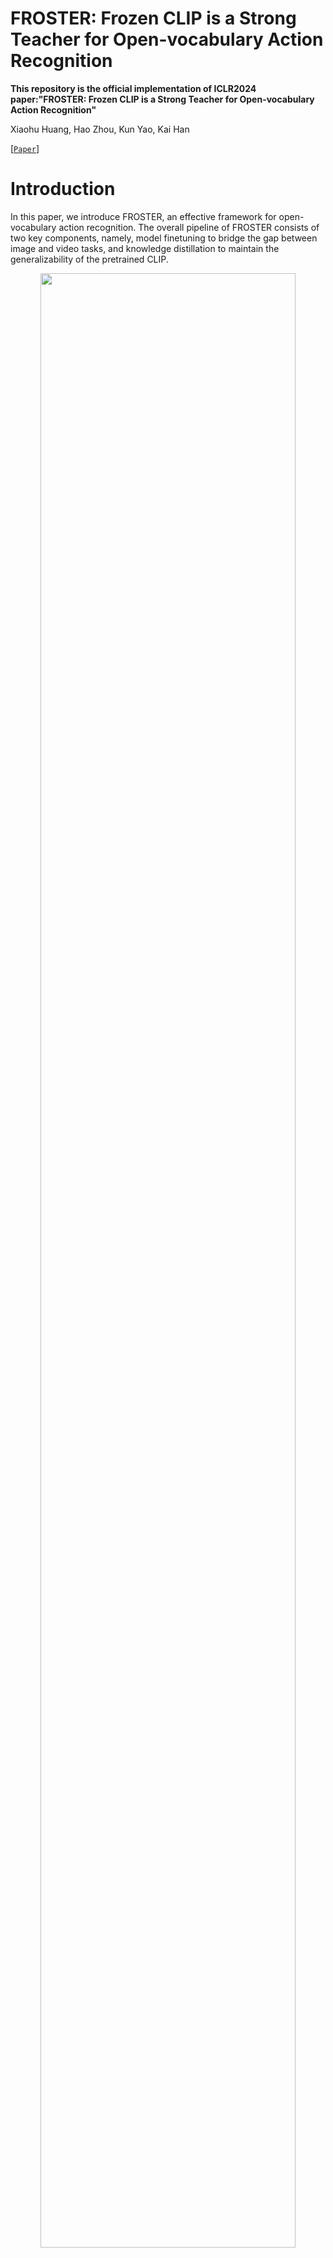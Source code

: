 # FROSTER: Frozen CLIP is a Strong Teacher for Open-vocabulary Action Recognition

**This repository is the official implementation of ICLR2024 paper:"FROSTER: Frozen CLIP is a Strong Teacher for Open-vocabulary Action Recognition"**

Xiaohu Huang, Hao Zhou, Kun Yao, Kai Han

 [[`Paper`]](https://openreview.net/pdf?id=zYXFMeHRtO)

# Introduction

In this paper, we introduce FROSTER, an effective framework for open-vocabulary action recognition. The overall pipeline of FROSTER consists of two key components, namely, model finetuning to bridge the gap between image and video tasks, and knowledge distillation to maintain the generalizability of the pretrained CLIP.

<div class="col-sm-12" align=center>
  <img src='figures/method.png' width="90%" height="90%">
</div>

# Performance

We conduct experiments on two open-vocabulary settings, i.e., base-to-novel and cross-dataset. FROSTER achieves state-of-the-art performance on both the two benchmarks.

<div align=center>
  <img src='figures/base-to-novel.png' width="90%" height="90%">
</div>

<div align=center>
  <img src='figures/cross-dataset.png' width="90%" height="90%">
</div>

# Dependency

The main dependent packages include: PyTorch 1.11.0 and torchvision 0.12.0 and [`PySlowFast`](https://github.com/facebookresearch/SlowFast)

Detailed Installation instruction can be viewed in [`INSTALL.md`](https://github.com/VisAILab/froster/blob/main/INSTALL.md).

# Data Preparation

- **Kinetics-400.** 

  We obtained the compressed version Kinetics-400 dataset, where videos have been resized to 256, from the [`VoV3d Repo`](https://github.com/youngwanLEE/VoV3D/blob/main/DATA.md#kinetics- 
  400). The repository  provides the download link for the dataset:  [[`Kinetics-400 dataset link`](https://dl.dropbox.com/s/419u0zljf2brsbt/compress.tar.gz)]. After downloading and 
  extracting the data, you should rename the folders "train_256" and "val_256" to "train" and "val" respectively. Additionally, please note that the video "val/crossing_river/ZVdAl- 
  yh9m0.mp4" is invalid and needs to be replaced. You should download a new version of the video from [`here`](https://drive.google.com/file/d/15M07kKQlZEoVzUezppITSnICs83fch8A/view? 
  usp=share_link) and perform the replacement.

- **UCF-101.**

  We download UCF-101 dataset by the [`script`](https://github.com/open-mmlab/mmaction2/blob/main/tools/data/ucf101/download_videos.sh) provided by MMAction2.

- **HMDB-51.**

  We donwload HMDB-51 dataset by the [`script`](https://github.com/open-mmlab/mmaction2/blob/main/tools/data/hmdb51/download_videos.sh) provided by MMAction2.

- **Kinetics-600 testing.**

  Validation data of Kinetics-600 we used can be donwloaded from [`link`](https://pan.baidu.com/s/1d6wI-n3igMdE1rJ2xP2MsA?pwd=c5mu ).

# Checkpoint

The pre-trained models will be uploaded soon.

# Training

- **Base-to-Novel Setting**
The training scripts are in the **script/training/temporal_b16** folder. 
Please use `train_clip_B2N_hmdb.sh`, `train_clip_B2N_k400.sh`, `train_clip_B2N_ssv2.sh` and `train_clip_B2N_ucf.sh` for the training on HMDB51, K400, SSV2, and UCF101, respectively.

Below is the training script on k400, where you need to modify the `ROOT`, `CKPT`, `DATA.PATH_TO_DATA_DIR`, `DATA.PATH_PREFIX`, `DATA.INDEX_LABEL_MAPPING_FILE`  variables to fit the paths on your server. 

```bash
ROOT=/root/paddlejob/workspace/env_run/output/xiaohu/FROSTER
CKPT=/root/paddlejob/workspace/env_run/output/xiaohu/FROSTER

# TRAIN_FILE can be set as train_1.csv or train_2.csv or train_3.csv;

B2N_k400_file=B2N_k400
TRAIN_FILE=train_1.csv
VAL_FILE=val.csv
TEST_FILE=test.csv

cd $ROOT

TORCH_DISTRIBUTED_DEBUG=INFO python -W ignore -u tools/run_net.py \
  --cfg configs/Kinetics/TemporalCLIP_vitb16_8x16_STAdapter_K400.yaml \
  --opts DATA.PATH_TO_DATA_DIR $ROOT/zs_label_db/$B2N_k400_file \
  TRAIN_FILE $TRAIN_FILE \
  VAL_FILE $VAL_FILE \
  TEST_FILE $TEST_FILE \
  DATA.PATH_PREFIX /root/paddlejob/workspace/env_run/output/xiaohu/data/k400 \
  DATA.PATH_LABEL_SEPARATOR , \
  DATA.INDEX_LABEL_MAPPING_FILE /root/paddlejob/workspace/env_run/output/xiaohu/FROSTER/zs_label_db/$B2N_k400_file/train_rephrased.json \
  TRAIN.ENABLE True \
  OUTPUT_DIR $CKPT/basetraining/B2N_k400_froster \
  TRAIN.BATCH_SIZE 32 \
  TEST.BATCH_SIZE 240 \
  TEST.NUM_ENSEMBLE_VIEWS 3 \
  TEST.NUM_SPATIAL_CROPS 1 \
  NUM_GPUS 8 \
  SOLVER.MAX_EPOCH 12 \
  SOLVER.WARMUP_EPOCHS 2.0 \
  SOLVER.BASE_LR 3.33e-6 \
  SOLVER.WARMUP_START_LR 3.33e-8 \
  SOLVER.COSINE_END_LR 3.33e-8 \
  TRAIN.MIXED_PRECISION True \
  DATA.DECODING_BACKEND "pyav" \
  MODEL.NUM_CLASSES 200 \
  MIXUP.ENABLE False \
  AUG.ENABLE False \
  AUG.NUM_SAMPLE 1 \
  TRAIN.EVAL_PERIOD 1 \
  TRAIN.CHECKPOINT_PERIOD 1 \
  MODEL.LOSS_FUNC soft_cross_entropy \
  TRAIN.LINEAR_CONNECT_CLIMB False \
  TRAIN.CLIP_ORI_PATH /root/.cache/clip/ViT-B-16.pt \
  TRAIN.LINEAR_CONNECT_LOSS_RATIO 0.0 \
  MODEL.RAW_MODEL_DISTILLATION True \
  MODEL.KEEP_RAW_MODEL True \
  MODEL.DISTILLATION_RATIO 2.0
```

- **Cross-Dataset Setting**

The training script is also in the **script/training/temporal_b16** folder. 
Please use `train_clip.sh` for the training on K400, where you also need to modify the `ROOT`, `CKPT`, `DATA.PATH_TO_DATA_DIR`, `DATA.PATH_PREFIX`, `DATA.INDEX_LABEL_MAPPING_FILE`  variables to fit the paths on your server. 

# Average the models

To improve the generalizability of your model, after training, you can use `weight_average_tool.py` to average the models from different epochs. The source folder `source_dir` should be changed according to your saved path.

```
python weight_average_tool.py
```

# Evaluation

- **Base-to-Novel Setting**
  
Please use `hmdb_clip_B2N.sh`, `k400_clip_B2N.sh`, `ssv2_clip_B2N.sh` and `ucf_clip_B2N.sh` for the evaluation on HMDB51, K400, SSV2, and UCF101, respectively, where you need to modify the `ROOT`, `CKPT`, `DATA.PATH_TO_DATA_DIR`, `DATA.PATH_PREFIX`, `DATA.INDEX_LABEL_MAPPING_FILE` and `LOAD_CKPT_FILE`  variables to fit the paths on your server.

Below is the evaluation script for k400 dataset.

```bash
ROOT=/root/paddlejob/workspace/env_run/output/xiaohu/FROSTER
CKPT=/root/paddlejob/workspace/env_run/output/xiaohu/FROSTER/basetraining/B2N_k400_froster

OUT_DIR=$CKPT/testing
OAD_CKPT_FILE=/root/paddlejob/workspace/env_run/output/xiaohu/FROSTER/basetraining/B2N_k400_froster/wa_checkpoints/swa_2_22.pth

# TRAIN_FILE can be set as train_1.csv or train_2.csv or train_3.csv;
# TEST_FILE can be set as val.csv (base set) or test.csv (novel set).
# rephrased_file can be set as train_rephrased.json (base set) or test_rephrased.json (novel set)
B2N_k400_file=B2N_k400
TRAIN_FILE=train_1.csv
VAL_FILE=val.csv
TEST_FILE=val.csv
rephrased_file=train_rephrased.json

cd $ROOT

python -W ignore -u tools/run_net.py \
    --cfg configs/Kinetics/TemporalCLIP_vitb16_8x16_STAdapter_K400.yaml \
    --opts DATA.PATH_TO_DATA_DIR $ROOT/zs_label_db/$B2N_k400_file \
    TRAIN_FILE $TRAIN_FILE \
    VAL_FILE $VAL_FILE \
    TEST_FILE $TEST_FILE \
    DATA.PATH_PREFIX /root/paddlejob/workspace/env_run/output/xiaohu/data/k400 \
    DATA.PATH_LABEL_SEPARATOR , \
    DATA.INDEX_LABEL_MAPPING_FILE /root/paddlejob/workspace/env_run/output/xiaohu/FROSTER/zs_label_db/B2N_k400/$rephrased_file \
    TRAIN.ENABLE False \
    OUTPUT_DIR $OUT_DIR \
    TEST.BATCH_SIZE 480 \
    NUM_GPUS 8 \
    DATA.DECODING_BACKEND "pyav" \
    MODEL.NUM_CLASSES 200 \
    TEST.CUSTOM_LOAD True \
    TEST.CUSTOM_LOAD_FILE $LOAD_CKPT_FILE \
    TEST.SAVE_RESULTS_PATH temp.pyth \
    TEST.NUM_ENSEMBLE_VIEWS 3 \
    TEST.NUM_SPATIAL_CROPS 1 \
    TEST.PATCHING_MODEL False \
    TEST.PATCHING_RATIO $PATCHING_RATIO \
    TEST.CLIP_ORI_PATH ~/.cache/clip/ViT-B-16.pt \
    DATA_LOADER.NUM_WORKERS 4 \
```

- **Cross-Dataset Setting**

Please use `hmdb_clip.sh`, `ucf_clip.sh`, and `k600_clip.sh` for the evaluation on HMDB51, UCF101, and K600, respectively, where you need to modify the `ROOT`, `CKPT`, `DATA.PATH_TO_DATA_DIR`, `DATA.PATH_PREFIX`, `DATA.INDEX_LABEL_MAPPING_FILE` and `LOAD_CKPT_FILE`  variables to fit the paths on your server.

# Acknowledgement

This repository is built upon [`OpenVCLIP`](https://github.com/wengzejia1/Open-VCLIP), [`PySlowFast`](https://github.com/facebookresearch/SlowFast) and [`CLIP`](https://github.com/openai/CLIP). Thanks for those well-organized codebases.

# Citation

```
@inproceedings{
  huang2024froster,
  title={FROSTER: Frozen CLIP is a Strong Teacher for Open-Vocabulary Action Recognition},
  author={Xiaohu Huang and Hao Zhou and Kun Yao and Kai Han},
  booktitle={International Conference on Learning Representations},
  year={2024},
  url={https://openreview.net/pdf?id=zYXFMeHRtO}
}
```
